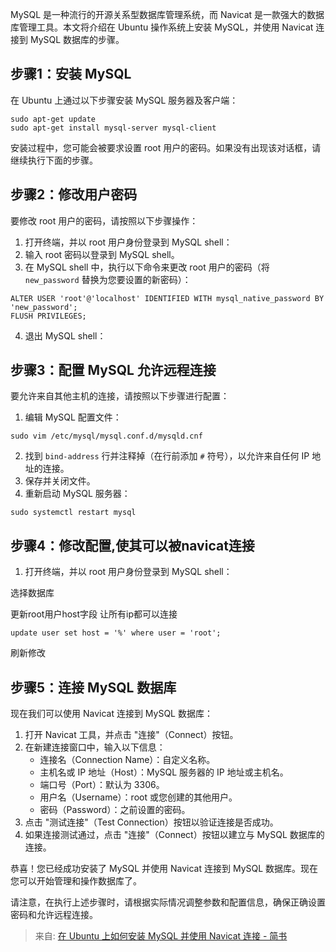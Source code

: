 MySQL 是一种流行的开源关系型数据库管理系统，而 Navicat 是一款强大的数据库管理工具。本文将介绍在 Ubuntu 操作系统上安装 MySQL，并使用 Navicat 连接到 MySQL 数据库的步骤。

## 步骤1：安装 MySQL
在 Ubuntu 上通过以下步骤安装 MySQL 服务器及客户端：

```plain
sudo apt-get update
sudo apt-get install mysql-server mysql-client
```

安装过程中，您可能会被要求设置 root 用户的密码。如果没有出现该对话框，请继续执行下面的步骤。

## 步骤2：修改用户密码
要修改 root 用户的密码，请按照以下步骤操作：

1. 打开终端，并以 root 用户身份登录到 MySQL shell：
2. 输入 root 密码以登录到 MySQL shell。
3. 在 MySQL shell 中，执行以下命令来更改 root 用户的密码（将 `new_password` 替换为您要设置的新密码）：

```plain
ALTER USER 'root'@'localhost' IDENTIFIED WITH mysql_native_password BY 'new_password';
FLUSH PRIVILEGES;
```

4. 退出 MySQL shell：

## 步骤3：配置 MySQL 允许远程连接
要允许来自其他主机的连接，请按照以下步骤进行配置：

1. 编辑 MySQL 配置文件：

```plain
sudo vim /etc/mysql/mysql.conf.d/mysqld.cnf
```

2. 找到 `bind-address` 行并注释掉（在行前添加 `#` 符号），以允许来自任何 IP 地址的连接。
3. 保存并关闭文件。
4. 重新启动 MySQL 服务器：

```plain
sudo systemctl restart mysql
```

## 步骤4：修改配置,使其可以被navicat连接
1. 打开终端，并以 root 用户身份登录到 MySQL shell：

选择数据库

更新root用户host字段 让所有ip都可以连接

```plain
update user set host = '%' where user = 'root';
```

刷新修改

## 步骤5：连接 MySQL 数据库
现在我们可以使用 Navicat 连接到 MySQL 数据库：

1. 打开 Navicat 工具，并点击 "连接"（Connect）按钮。
2. 在新建连接窗口中，输入以下信息：
    - 连接名（Connection Name）：自定义名称。
    - 主机名或 IP 地址（Host）：MySQL 服务器的 IP 地址或主机名。
    - 端口号（Port）：默认为 3306。
    - 用户名（Username）：root 或您创建的其他用户。
    - 密码（Password）：之前设置的密码。
3. 点击 "测试连接"（Test Connection）按钮以验证连接是否成功。
4. 如果连接测试通过，点击 "连接"（Connect）按钮以建立与 MySQL 数据库的连接。

恭喜！您已经成功安装了 MySQL 并使用 Navicat 连接到 MySQL 数据库。现在您可以开始管理和操作数据库了。

请注意，在执行上述步骤时，请根据实际情况调整参数和配置信息，确保正确设置密码和允许远程连接。





  


> 来自: [在 Ubuntu 上如何安装 MySQL 并使用 Navicat 连接 - 简书](https://www.jianshu.com/p/4e0d4e7a31e1)
>


